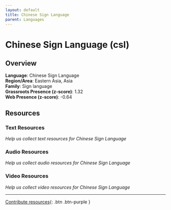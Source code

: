 ```yaml
---
layout: default
title: Chinese Sign Language
parent: Languages
---
```


# Chinese Sign Language (csl)

## Overview

**Language**: Chinese Sign Language  
**Region/Area**: Eastern Asia, Asia  
**Family**: Sign language  
**Grassroots Presence (z-score)**: 1.32  
**Web Presence (z-score)**: -0.64  

## Resources

### Text Resources
*Help us collect text resources for Chinese Sign Language*

### Audio Resources
*Help us collect audio resources for Chinese Sign Language*

### Video Resources
*Help us collect video resources for Chinese Sign Language*

---

[Contribute resources](https://forms.office.com/e/1SfLJx3u1r){: .btn .btn-purple }
